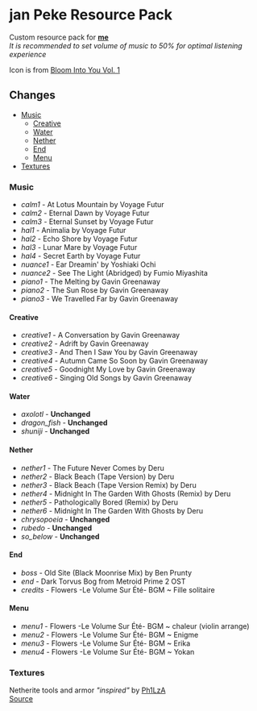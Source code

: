 # jan Peke Resource Pack
 Custom resource pack for [**me**](https://www.youtube.com/bittorn)
 <br>*It is recommended to set volume of music to 50% for optimal listening experience*
 
 Icon is from [Bloom Into You Vol. 1](https://myanimelist.net/manga/88660/Yagate_Kimi_ni_Naru)

## Changes
* [Music](#music)
  * [Creative](#creative)
  * [Water](#water)
  * [Nether](#nether)
  * [End](#end)
  * [Menu](#menu)
* [Textures](#textures)

### Music
 * *calm1* - At Lotus Mountain by Voyage Futur
 * *calm2* - Eternal Dawn by Voyage Futur
 * *calm3* - Eternal Sunset by Voyage Futur
 * *hal1* - Animalia by Voyage Futur
 * *hal2* - Echo Shore by Voyage Futur
 * *hal3* - Lunar Mare by Voyage Futur
 * *hal4* - Secret Earth by Voyage Futur
 * *nuance1* - Ear Dreamin' by Yoshiaki Ochi
 * *nuance2* - See The Light (Abridged) by Fumio Miyashita
 * *piano1* - The Melting by Gavin Greenaway
 * *piano2* - The Sun Rose by Gavin Greenaway
 * *piano3* - We Travelled Far by Gavin Greenaway

 #### Creative
  * *creative1* - A Conversation by Gavin Greenaway
  * *creative2* - Adrift by Gavin Greenaway
  * *creative3* - And Then I Saw You by Gavin Greenaway
  * *creative4* - Autumn Came So Soon by Gavin Greenaway
  * *creative5* - Goodnight My Love by Gavin Greenaway
  * *creative6* - Singing Old Songs by Gavin Greenaway

 #### Water
  * *axolotl* - **Unchanged**
  * *dragon_fish* - **Unchanged**
  * *shuniji* - **Unchanged**

 #### Nether
  * *nether1* - The Future Never Comes by Deru
  * *nether2* - Black Beach (Tape Version) by Deru
  * *nether3* - Black Beach (Tape Version Remix) by Deru
  * *nether4* - Midnight In The Garden With Ghosts (Remix) by Deru
  * *nether5* - Pathologically Bored (Remix) by Deru
  * *nether6* - Midnight In The Garden With Ghosts by Deru
  * *chrysopoeia* - **Unchanged**
  * *rubedo* - **Unchanged**
  * *so_below* - **Unchanged**
 
 #### End
  * *boss* - Old Site (Black Moonrise Mix) by Ben Prunty
  * *end* - Dark Torvus Bog from Metroid Prime 2 OST
  * *credits* - Flowers -Le Volume Sur Été- BGM ~ Fille solitaire
 
 #### Menu
  * *menu1* - Flowers -Le Volume Sur Été- BGM ~ chaleur (violin arrange)
  * *menu2* - Flowers -Le Volume Sur Été- BGM ~ Enigme
  * *menu3* - Flowers -Le Volume Sur Été- BGM ~ Erika
  * *menu4* - Flowers -Le Volume Sur Été- BGM ~ Yokan

### Textures

 Netherite tools and armor *"inspired"* by [Ph1LzA](https://www.youtube.com/Ph1LzA)
 <br>[Source](https://www.reddit.com/r/Philza/comments/hysj9f/ph1lzas_netherite/)
